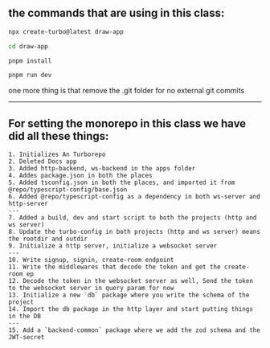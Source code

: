 ## the commands that are using in this class:

```bash
npx create-turbo@latest draw-app

cd draw-app

pnpm install

pnpm run dev
```


one more thing is that remove the .git folder for no external git commits


---

## For setting the monorepo in this class we have did all these things:

```text
1. Initializes An Turborepo
2. Deleted Docs app
3. Added http-backend, ws-backend in the apps folder
4. Addes package.json in both the places
5. Added tsconfig.json in both the places, and imported it from @repo/typescript-config/base.json
6. Added @repo/typescript-config as a dependency in both ws-server and http-server
---
7. Added a build, dev and start script to both the projects (http and ws server)
8. Update the turbo-config in both projects (http and ws server) means the rootdir and outdir
9. Initialize a http server, initialize a websocket server
---
10. Write signup, signin, create-room endpoint
11. Write the middlewares that decode the token and get the create-room ep
12. Decode the token in the websocket server as well, Send the token to the websocket server in query param for now
13. Initialize a new `db` package where you write the schema of the project
14. Import the db package in the http layer and start putting things in the DB
---
15. Add a `backend-common` package where we add the zod schema and the JWT-secret
```